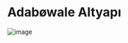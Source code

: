 # Adabøwale Altyapı

![image](https://media.discordapp.net/attachments/1025820091528523827/1032362691337130014/maxi_code_turkiye.png)
